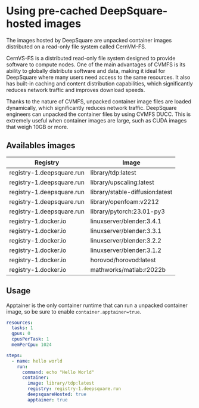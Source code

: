 # Using pre-cached DeepSquare-hosted images

The images hosted by DeepSquare are unpacked container images distributed on a read-only file system called CernVM-FS.

CernVS-FS is a distributed read-only file system designed to provide software to compute nodes. One of the main advantages of CVMFS is its ability to globally distribute software and data, making it ideal for DeepSquare where many users need access to the same resources. It also has built-in caching and content distribution capabilities, which significantly reduces network traffic and improves download speeds.

Thanks to the nature of CVMFS, unpacked container image files are loaded dynamically, which significantly reduces network traffic. DeepSquare engineers can unpacked the container files by using CVMFS DUCC. This is extremely useful when container images are large, such as CUDA images that weigh 10GB or more.

## Availables images

| Registry                  | Image                           |
| ------------------------- | ------------------------------- |
| registry-1.deepsquare.run | library/tdp:latest              |
| registry-1.deepsquare.run | library/upscaling:latest        |
| registry-1.deepsquare.run | library/stable-diffusion:latest |
| registry-1.deepsquare.run | library/openfoam:v2212          |
| registry-1.deepsquare.run | library/pytorch:23.01-py3       |
| registry-1.docker.io      | linuxserver/blender:3.4.1       |
| registry-1.docker.io      | linuxserver/blender:3.3.1       |
| registry-1.docker.io      | linuxserver/blender:3.2.2       |
| registry-1.docker.io      | linuxserver/blender:3.1.2       |
| registry-1.docker.io      | horovod/horovod:latest          |
| registry-1.docker.io      | mathworks/matlab:r2022b         |

## Usage

Apptainer is the only container runtime that can run a unpacked container image, so be sure to enable `container.apptainer=true`.

```yaml title="Workflow"
resources:
  tasks: 1
  gpus: 0
  cpusPerTask: 1
  memPerCpu: 1024

steps:
  - name: hello world
    run:
      command: echo "Hello World"
      container:
        image: library/tdp:latest
        registry: registry-1.deepsquare.run
        deepsquareHosted: true
        apptainer: true
```
